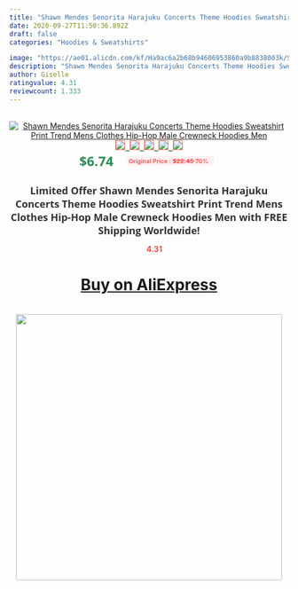 ```yaml
---
title: "Shawn Mendes Senorita Harajuku Concerts Theme Hoodies Sweatshirt Print Trend Mens Clothes Hip-Hop Male Crewneck Hoodies Men"
date: 2020-09-27T11:50:36.892Z
draft: false
categories: "Hoodies & Sweatshirts"

image: "https://ae01.alicdn.com/kf/Ha9ac6a2b68b94606953860a9b8838003k/Shawn-Mendes-Senorita-Harajuku-Concerts-Theme-Hoodies-Sweatshirt-Print-Trend-Mens-Clothes-Hip-Hop-Male-Crewneck.jpg"
description: "Shawn Mendes Senorita Harajuku Concerts Theme Hoodies Sweatshirt Print Trend Mens Clothes Hip-Hop Male Crewneck Hoodies Men"
author: Giselle
ratingvalue: 4.31
reviewcount: 1.333
---
```

<br>
<div style="text-align: center;">
<a href="https://s.click.aliexpress.com/e/_AtkJWd" target="_blank" rel="nofollow noopener noreferrer"><img alt="Shawn Mendes Senorita Harajuku Concerts Theme Hoodies Sweatshirt Print Trend Mens Clothes Hip-Hop Male Crewneck Hoodies Men" class="magnifier-image" src="https://ae01.alicdn.com/kf/Ha9ac6a2b68b94606953860a9b8838003k/Shawn-Mendes-Senorita-Harajuku-Concerts-Theme-Hoodies-Sweatshirt-Print-Trend-Mens-Clothes-Hip-Hop-Male-Crewneck.jpg_640x640.jpg">
<br>
<img style="border:1px solid salmon" src="https://ae01.alicdn.com/kf/Ha9ac6a2b68b94606953860a9b8838003k/Shawn-Mendes-Senorita-Harajuku-Concerts-Theme-Hoodies-Sweatshirt-Print-Trend-Mens-Clothes-Hip-Hop-Male-Crewneck.jpg_120x120.jpg">&nbsp;&nbsp;<img style="border:1px solid salmon" src="https://ae01.alicdn.com/kf/H6e60a3d0195b47dbbb947fdf21dd1954Q/Shawn-Mendes-Senorita-Harajuku-Concerts-Theme-Hoodies-Sweatshirt-Print-Trend-Mens-Clothes-Hip-Hop-Male-Crewneck.jpg_120x120.jpg">&nbsp;&nbsp;<img style="border:1px solid salmon" src="https://ae01.alicdn.com/kf/H7e02910d4d074ef38006b8eb6f98ec10u/Shawn-Mendes-Senorita-Harajuku-Concerts-Theme-Hoodies-Sweatshirt-Print-Trend-Mens-Clothes-Hip-Hop-Male-Crewneck.jpg_120x120.jpg">&nbsp;&nbsp;<img style="border:1px solid salmon" src="https://ae01.alicdn.com/kf/H133ec25bd71f4ee3954cbee7713704709/Shawn-Mendes-Senorita-Harajuku-Concerts-Theme-Hoodies-Sweatshirt-Print-Trend-Mens-Clothes-Hip-Hop-Male-Crewneck.jpg_120x120.jpg">&nbsp;&nbsp;<img style="border:1px solid salmon" src="https://ae01.alicdn.com/kf/H16724d9d2b4a4b35b77f648053a3ad41A/Shawn-Mendes-Senorita-Harajuku-Concerts-Theme-Hoodies-Sweatshirt-Print-Trend-Mens-Clothes-Hip-Hop-Male-Crewneck.jpg_120x120.jpg"></a></div><br0>
<div style="text-align: center;"><span style="background-color: white; border: 0px; box-sizing: border-box; color: seagreen; display: inline-block; font-family: &quot;open sans&quot; , &quot;arial&quot; , &quot;helvetica&quot; , sans-serif , &quot;heiti&quot;; font-size: 24px; font-stretch: inherit; font-weight: 700; line-height: inherit; margin: 0px 10px 0px 0px; padding: 0px; vertical-align: middle;">$6.74 </span>
<span style="background: rgb(255 , 241 , 241); border-radius: 3px; border: 0px; box-sizing: border-box; color: #ff4747; display: inline-block; font-family: inherit; font-size: 12px; font-stretch: inherit; font-style: inherit; font-variant: inherit; font-weight: 600; line-height: inherit; margin: 0px; padding: 2px 5px; transform: scale(0.9); vertical-align: middle;">Original Price : <b style="text-decoration: line-through;">$22.45 </b> 70%&nbsp;&nbsp;</span></div>
<h1 style="color: #333333; display: inline-block; font-family: &quot;open sans&quot; , &quot;arial&quot; , &quot;helvetica&quot; , sans-serif , &quot;heiti&quot;; font-size: 18px; font-stretch: inherit; font-weight: 700; text-align: center;">Limited Offer Shawn Mendes Senorita Harajuku Concerts Theme Hoodies Sweatshirt Print Trend Mens Clothes Hip-Hop Male Crewneck Hoodies Men with FREE Shipping Worldwide!</h1>
<div style="color: #ff4747; text-align: center;">
<img src="https://4.bp.blogspot.com/-M0ZcTcb-5uY/XleCXlxnR4I/AAAAAAAAAEc/OrjgMkXV1oMQFaCRZj5HQwOCBcu3w1FegCPcBGAYYCw/s1600/star.png" style="height: 15px;">&nbsp;<b>4.31</b></div>
<div class="button_cont" align="center"><a class="buynow_a" href="https://s.click.aliexpress.com/e/_AtkJWd" target="_blank" rel="nofollow noopener noreferrer"><H1>Buy on AliExpress</H1></a></div><br>
<div class="separator" style="clear: both; text-align: center;">
<img src="https://lh3.googleusercontent.com/-pTy5HemUv9M/XlePHvY0dAI/AAAAAAAAAE4/0nX5iRUoIWY8eMW9Dpxeirr157OZliDIgCLcBGAsYHQ/s1600/badge.gif" width="480">
</div>
